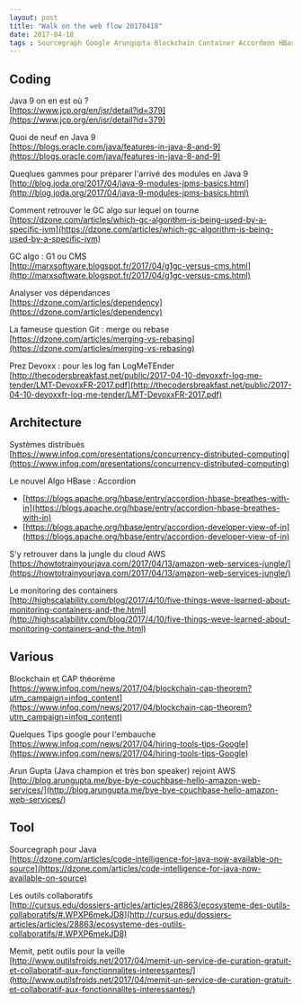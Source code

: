 ```yaml
---
layout: post
title: "Walk on the web flow 20170418"
date: 2017-04-18
tags : Sourcegraph Google Arungupta Blockchain Container Accordeon HBase Distributedsystem Log Garbagecollector Java9 Java Git Webflowwalk
---
```


## Coding

Java 9 on en est où ?   
[https://www.jcp.org/en/jsr/detail?id=379](https://www.jcp.org/en/jsr/detail?id=379)

Quoi de neuf en Java 9   
[https://blogs.oracle.com/java/features-in-java-8-and-9](https://blogs.oracle.com/java/features-in-java-8-and-9)

Queqlues gammes pour préparer l'arrivé des modules en Java 9   
[http://blog.joda.org/2017/04/java-9-modules-jpms-basics.html](http://blog.joda.org/2017/04/java-9-modules-jpms-basics.html)

Comment retrouver le GC algo sur lequel on tourne   
[https://dzone.com/articles/which-gc-algorithm-is-being-used-by-a-specific-jvm](https://dzone.com/articles/which-gc-algorithm-is-being-used-by-a-specific-jvm)

GC algo : G1 ou CMS   
[http://marxsoftware.blogspot.fr/2017/04/g1gc-versus-cms.html](http://marxsoftware.blogspot.fr/2017/04/g1gc-versus-cms.html)

Analyser vos dépendances   
[https://dzone.com/articles/dependency](https://dzone.com/articles/dependency)

La fameuse question Git : merge ou rebase   
[https://dzone.com/articles/merging-vs-rebasing](https://dzone.com/articles/merging-vs-rebasing)

Prez Devoxx : pour les log fan LogMeTEnder   
[http://thecodersbreakfast.net/public/2017-04-10-devoxxfr-log-me-tender/LMT-DevoxxFR-2017.pdf](http://thecodersbreakfast.net/public/2017-04-10-devoxxfr-log-me-tender/LMT-DevoxxFR-2017.pdf)

## Architecture

Systèmes distribués   
[https://www.infoq.com/presentations/concurrency-distributed-computing](https://www.infoq.com/presentations/concurrency-distributed-computing)

Le nouvel Algo HBase : Accordion   
* [https://blogs.apache.org/hbase/entry/accordion-hbase-breathes-with-in](https://blogs.apache.org/hbase/entry/accordion-hbase-breathes-with-in)
* [https://blogs.apache.org/hbase/entry/accordion-developer-view-of-in](https://blogs.apache.org/hbase/entry/accordion-developer-view-of-in)

S'y retrouver dans la jungle du cloud AWS   
[https://howtotrainyourjava.com/2017/04/13/amazon-web-services-jungle/](https://howtotrainyourjava.com/2017/04/13/amazon-web-services-jungle/)

Le monitoring des containers   
[http://highscalability.com/blog/2017/4/10/five-things-weve-learned-about-monitoring-containers-and-the.html](http://highscalability.com/blog/2017/4/10/five-things-weve-learned-about-monitoring-containers-and-the.html)

## Various

Blockchain et CAP théorème   
[https://www.infoq.com/news/2017/04/blockchain-cap-theorem?utm_campaign=infoq_content](https://www.infoq.com/news/2017/04/blockchain-cap-theorem?utm_campaign=infoq_content)

Quelques Tips google pour l'embauche   
[https://www.infoq.com/news/2017/04/hiring-tools-tips-Google](https://www.infoq.com/news/2017/04/hiring-tools-tips-Google)

Arun Gupta (Java champion et très bon speaker) rejoint AWS    
[http://blog.arungupta.me/bye-bye-couchbase-hello-amazon-web-services/](http://blog.arungupta.me/bye-bye-couchbase-hello-amazon-web-services/)


## Tool

Sourcegraph pour Java   
[https://dzone.com/articles/code-intelligence-for-java-now-available-on-source](https://dzone.com/articles/code-intelligence-for-java-now-available-on-source)

Les outils collaboratifs   
[http://cursus.edu/dossiers-articles/articles/28863/ecosysteme-des-outils-collaboratifs/#.WPXP6mekJD8](http://cursus.edu/dossiers-articles/articles/28863/ecosysteme-des-outils-collaboratifs/#.WPXP6mekJD8)

Memit, petit outils pour la veille   
[http://www.outilsfroids.net/2017/04/memit-un-service-de-curation-gratuit-et-collaboratif-aux-fonctionnalites-interessantes/](http://www.outilsfroids.net/2017/04/memit-un-service-de-curation-gratuit-et-collaboratif-aux-fonctionnalites-interessantes/)
